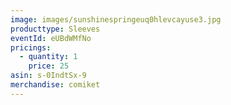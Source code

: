 ```yaml
---
image: images/sunshinespringeuq0hlevcayuse3.jpg
producttype: Sleeves
eventId: eUBdWMfNo
pricings:
  - quantity: 1
    price: 25
asin: s-0IndtSx-9
merchandise: comiket
---
```

